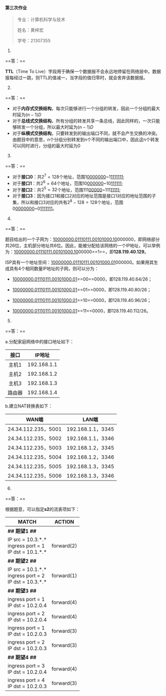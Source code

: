 #### 第三次作业

> 专业：计算机科学与技术
>
> 姓名：黄梓宏
>
> 学号：21307355



1. 

   ==答：==

   **TTL**（Time To Live）字段用于确保一个数据报不会永远地停留在网络层中。数据报每经过一跳，则TTL的值减一，当字段的值归零时，就会舍弃该数据报。

   

2. 

   ==答：==

   - 对于**内存式交换结构**，每次只能够进行一个分组的转发，因此一个分组的最大时延为$(n-1)D$
   - 对于**总线式交换结构**，所有分组的转发共享一条总线，因此同样的，一次只能够转发一个分组，所以最大时延为$(n-1)D$
   - 对于**纵横式交换结构**，只要转发到的输出端口不同，就不会产生交换的冲突。由题目中的意思，n个分组分别转发到n个不同的输出端口中，因此这n个转发可以同时进行，分组的最大时延为$0$

     

3. 

   ==答：==

   - 对于**接口0**：共$2^7=128$个地址，范围1<u>0000000</u>~1<u>1111111</u>;
   - 对于**接口1**：共$2^6=64$个地址，范围10<u>000000</u>~10<u>111111</u>;
   - 对于**接口2**：共$2^5=32$个地址，范围111<u>00000</u>~111<u>11111</u>;
   - 对于**接口3**：因为接口1和接口2对应的地址范围是接口1对应的地址范围的子集，所以和接口3对应的共有$2^8-128=128$个地址，范围0<u>0000000</u>~0<u>1111111</u>。

     

4. 

   ==答：==

   题目给出的一个子网为：<u>10000000.01110111.00101000.10</u>000000，即网络部分共26位，主机部分地址共6位。因此，能被分配给该网络的一个IP地址，可以举例为：<u>10000000.01110111.00101000.10</u>00000==1==，即**128.119.40.129**。

   ISP具有一个地址空间：<u>10000000.01110111.00101000.01</u>000000。如果用其生成具有4个相同数量IP地址的子网，则可以分为：

   - <u>10000000.01110111.00101000.01</u>==00==0000，即128.119.40.64/26；

   - <u>10000000.01110111.00101000.01</u>==01==0000，即128.119.40.80/26；

   - <u>10000000.01110111.00101000.01</u>==10==0000，即128.119.40.96/26；

   - <u>10000000.01110111.00101000.01</u>==11==0000，即128.119.40.112/26。

     

5. 

   ==答：==

   a.分配家庭网络中的接口地址如下：

   |  接口  |   IP地址    |
   | :----: | :---------: |
   | 主机1  | 192.168.1.1 |
   | 主机2  | 192.168.1.2 |
   | 主机3  | 192.168.1.3 |
   | 路由器 | 192.168.1.4 |

   b.建立NAT转换表如下：

   |        WAN端        |       LAN端       |
   | :-----------------: | :---------------: |
   | 24.34.112.235，5001 | 192.168.1.1，3345 |
   | 24.34.112.235，5002 | 192.168.1.1，3346 |
   | 24.34.112.235，5003 | 192.168.1.2，3345 |
   | 24.34.112.235，5004 | 192.168.1.2，3346 |
   | 24.34.112.235，5005 | 192.168.1.3，3345 |
   | 24.34.112.235，5006 | 192.168.1.3，3346 |

   

6. 

   ==答：==

   根据题意，可以指定**s2**的流表项如下：

   | MATCH                                                        | ACTION     |
   | ------------------------------------------------------------ | ---------- |
   | **## 期望1 ##**                                              |            |
   | IP src = 10.3.\*.\*<br />ingress port = 1<br />IP dst = 10.1.\*.\* | forward(2) |
   | **## 期望2 ##**                                              |            |
   | IP src = 10.1.\*.\*<br />ingress port = 2<br />IP dst = 10.3.\*.\* | forward(1) |
   | **## 期望3 ##**                                              |            |
   | ingress port = 1<br />IP dst = 10.2.0.4                      | forward(4) |
   | ingress port = 2<br />IP dst = 10.2.0.4                      | forward(4) |
   | ingress port = 1<br />IP dst = 10.2.0.3                      | forward(3) |
   | ingress port = 2<br />IP dst = 10.2.0.3                      | forward(3) |
   | **## 期望4 ##**                                              |            |
   | ingress port = 3<br />IP dst = 10.2.0.4                      | forward(4) |
   | ingress port = 4<br />IP dst = 10.2.0.3                      | forward(3) |

   